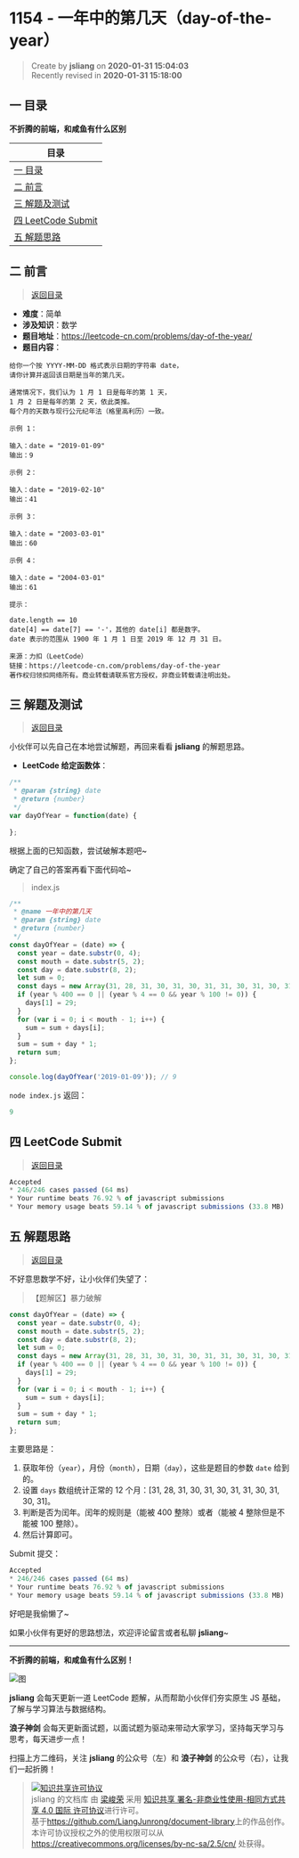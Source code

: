1154 - 一年中的第几天（day-of-the-year）
===

> Create by **jsliang** on **2020-01-31 15:04:03**  
> Recently revised in **2020-01-31 15:18:00**

## <a name="chapter-one" id="chapter-one"></a>一 目录

**不折腾的前端，和咸鱼有什么区别**

| 目录 |
| --- | 
| [一 目录](#chapter-one) | 
| <a name="catalog-chapter-two" id="catalog-chapter-two"></a>[二 前言](#chapter-two) |
| <a name="catalog-chapter-three" id="catalog-chapter-three"></a>[三 解题及测试](#chapter-three) |
| <a name="catalog-chapter-four" id="catalog-chapter-four"></a>[四 LeetCode Submit](#chapter-four) |
| <a name="catalog-chapter-five" id="catalog-chapter-five"></a>[五 解题思路](#chapter-five) |

## <a name="chapter-two" id="chapter-two"></a>二 前言

> [返回目录](#chapter-one)

* **难度**：简单
* **涉及知识**：数学
* **题目地址**：https://leetcode-cn.com/problems/day-of-the-year/
* **题目内容**：

```
给你一个按 YYYY-MM-DD 格式表示日期的字符串 date，
请你计算并返回该日期是当年的第几天。

通常情况下，我们认为 1 月 1 日是每年的第 1 天，
1 月 2 日是每年的第 2 天，依此类推。
每个月的天数与现行公元纪年法（格里高利历）一致。

示例 1：

输入：date = "2019-01-09"
输出：9

示例 2：

输入：date = "2019-02-10"
输出：41

示例 3：

输入：date = "2003-03-01"
输出：60

示例 4：

输入：date = "2004-03-01"
输出：61

提示：

date.length == 10
date[4] == date[7] == '-'，其他的 date[i] 都是数字。
date 表示的范围从 1900 年 1 月 1 日至 2019 年 12 月 31 日。

来源：力扣（LeetCode）
链接：https://leetcode-cn.com/problems/day-of-the-year
著作权归领扣网络所有。商业转载请联系官方授权，非商业转载请注明出处。
```

## <a name="chapter-three" id="chapter-three"></a>三 解题及测试

> [返回目录](#chapter-one)

小伙伴可以先自己在本地尝试解题，再回来看看 **jsliang** 的解题思路。

* **LeetCode 给定函数体**：

```js
/**
 * @param {string} date
 * @return {number}
 */
var dayOfYear = function(date) {
    
};
```

根据上面的已知函数，尝试破解本题吧~

确定了自己的答案再看下面代码哈~

> index.js

```js
/**
 * @name 一年中的第几天
 * @param {string} date
 * @return {number}
 */
const dayOfYear = (date) => {
  const year = date.substr(0, 4);
  const mouth = date.substr(5, 2);
  const day = date.substr(8, 2);
  let sum = 0;
  const days = new Array(31, 28, 31, 30, 31, 30, 31, 31, 30, 31, 30, 31);
  if (year % 400 == 0 || (year % 4 == 0 && year % 100 != 0)) {
    days[1] = 29;
  }
  for (var i = 0; i < mouth - 1; i++) {
    sum = sum + days[i];
  }
  sum = sum + day * 1;
  return sum;
};

console.log(dayOfYear('2019-01-09')); // 9
```

`node index.js` 返回：

```js
9
```

## <a name="chapter-four" id="chapter-four"></a>四 LeetCode Submit

> [返回目录](#chapter-one)

```js
Accepted
* 246/246 cases passed (64 ms)
* Your runtime beats 76.92 % of javascript submissions
* Your memory usage beats 59.14 % of javascript submissions (33.8 MB)
```

## <a name="chapter-five" id="chapter-five"></a>五 解题思路

> [返回目录](#chapter-one)

不好意思数学不好，让小伙伴们失望了：

> 【题解区】暴力破解

```js
const dayOfYear = (date) => {
  const year = date.substr(0, 4);
  const mouth = date.substr(5, 2);
  const day = date.substr(8, 2);
  let sum = 0;
  const days = new Array(31, 28, 31, 30, 31, 30, 31, 31, 30, 31, 30, 31);
  if (year % 400 == 0 || (year % 4 == 0 && year % 100 != 0)) {
    days[1] = 29;
  }
  for (var i = 0; i < mouth - 1; i++) {
    sum = sum + days[i];
  }
  sum = sum + day * 1;
  return sum;
};
```

主要思路是：

1. 获取年份（`year`），月份（`month`），日期（`day`），这些是题目的参数 `date` 给到的。
2. 设置 `days` 数组统计正常的 12 个月：[31, 28, 31, 30, 31, 30, 31, 31, 30, 31, 30, 31]。
3. 判断是否为闰年。闰年的规则是（能被 400 整除）或者（能被 4 整除但是不能被 100 整除）。
4. 然后计算即可。

Submit 提交：

```js
Accepted
* 246/246 cases passed (64 ms)
* Your runtime beats 76.92 % of javascript submissions
* Your memory usage beats 59.14 % of javascript submissions (33.8 MB)
```

好吧是我偷懒了~

如果小伙伴有更好的思路想法，欢迎评论留言或者私聊 **jsliang**~

---

**不折腾的前端，和咸鱼有什么区别！**

![图](../../../public-repertory/img/z-index-small.png)

**jsliang** 会每天更新一道 LeetCode 题解，从而帮助小伙伴们夯实原生 JS 基础，了解与学习算法与数据结构。

**浪子神剑** 会每天更新面试题，以面试题为驱动来带动大家学习，坚持每天学习与思考，每天进步一点！

扫描上方二维码，关注 **jsliang** 的公众号（左）和 **浪子神剑** 的公众号（右），让我们一起折腾！

> <a rel="license" href="http://creativecommons.org/licenses/by-nc-sa/4.0/"><img alt="知识共享许可协议" style="border-width:0" src="https://i.creativecommons.org/l/by-nc-sa/4.0/88x31.png" /></a><br /><span xmlns:dct="http://purl.org/dc/terms/" property="dct:title">jsliang 的文档库</span> 由 <a xmlns:cc="http://creativecommons.org/ns#" href="https://github.com/LiangJunrong/document-library" property="cc:attributionName" rel="cc:attributionURL">梁峻荣</a> 采用 <a rel="license" href="http://creativecommons.org/licenses/by-nc-sa/4.0/">知识共享 署名-非商业性使用-相同方式共享 4.0 国际 许可协议</a>进行许可。<br />基于<a xmlns:dct="http://purl.org/dc/terms/" href="https://github.com/LiangJunrong/document-library" rel="dct:source">https://github.com/LiangJunrong/document-library</a>上的作品创作。<br />本许可协议授权之外的使用权限可以从 <a xmlns:cc="http://creativecommons.org/ns#" href="https://creativecommons.org/licenses/by-nc-sa/2.5/cn/" rel="cc:morePermissions">https://creativecommons.org/licenses/by-nc-sa/2.5/cn/</a> 处获得。